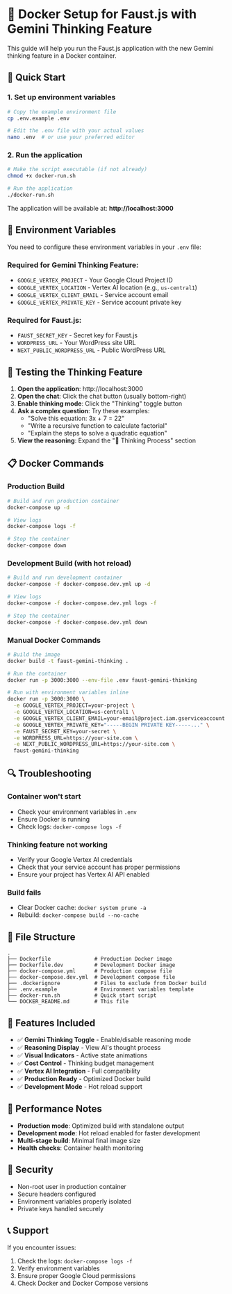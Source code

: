 # 🐳 Docker Setup for Faust.js with Gemini Thinking Feature

This guide will help you run the Faust.js application with the new Gemini thinking feature in a Docker container.

## 🚀 Quick Start

### 1. Set up environment variables

```bash
# Copy the example environment file
cp .env.example .env

# Edit the .env file with your actual values
nano .env  # or use your preferred editor
```

### 2. Run the application

```bash
# Make the script executable (if not already)
chmod +x docker-run.sh

# Run the application
./docker-run.sh
```

The application will be available at: **http://localhost:3000**

## 🔧 Environment Variables

You need to configure these environment variables in your `.env` file:

### Required for Gemini Thinking Feature:

- `GOOGLE_VERTEX_PROJECT` - Your Google Cloud Project ID
- `GOOGLE_VERTEX_LOCATION` - Vertex AI location (e.g., `us-central1`)
- `GOOGLE_VERTEX_CLIENT_EMAIL` - Service account email
- `GOOGLE_VERTEX_PRIVATE_KEY` - Service account private key

### Required for Faust.js:

- `FAUST_SECRET_KEY` - Secret key for Faust.js
- `WORDPRESS_URL` - Your WordPress site URL
- `NEXT_PUBLIC_WORDPRESS_URL` - Public WordPress URL

## 🧠 Testing the Thinking Feature

1. **Open the application**: http://localhost:3000
2. **Open the chat**: Click the chat button (usually bottom-right)
3. **Enable thinking mode**: Click the "Thinking" toggle button
4. **Ask a complex question**: Try these examples:
   - "Solve this equation: 3x + 7 = 22"
   - "Write a recursive function to calculate factorial"
   - "Explain the steps to solve a quadratic equation"
5. **View the reasoning**: Expand the "🧠 Thinking Process" section

## 📋 Docker Commands

### Production Build

```bash
# Build and run production container
docker-compose up -d

# View logs
docker-compose logs -f

# Stop the container
docker-compose down
```

### Development Build (with hot reload)

```bash
# Build and run development container
docker-compose -f docker-compose.dev.yml up -d

# View logs
docker-compose -f docker-compose.dev.yml logs -f

# Stop the container
docker-compose -f docker-compose.dev.yml down
```

### Manual Docker Commands

```bash
# Build the image
docker build -t faust-gemini-thinking .

# Run the container
docker run -p 3000:3000 --env-file .env faust-gemini-thinking

# Run with environment variables inline
docker run -p 3000:3000 \
  -e GOOGLE_VERTEX_PROJECT=your-project \
  -e GOOGLE_VERTEX_LOCATION=us-central1 \
  -e GOOGLE_VERTEX_CLIENT_EMAIL=your-email@project.iam.gserviceaccount.com \
  -e GOOGLE_VERTEX_PRIVATE_KEY="-----BEGIN PRIVATE KEY-----..." \
  -e FAUST_SECRET_KEY=your-secret \
  -e WORDPRESS_URL=https://your-site.com \
  -e NEXT_PUBLIC_WORDPRESS_URL=https://your-site.com \
  faust-gemini-thinking
```

## 🔍 Troubleshooting

### Container won't start

- Check your environment variables in `.env`
- Ensure Docker is running
- Check logs: `docker-compose logs -f`

### Thinking feature not working

- Verify your Google Vertex AI credentials
- Check that your service account has proper permissions
- Ensure your project has Vertex AI API enabled

### Build fails

- Clear Docker cache: `docker system prune -a`
- Rebuild: `docker-compose build --no-cache`

## 📁 File Structure

```
.
├── Dockerfile              # Production Docker image
├── Dockerfile.dev          # Development Docker image
├── docker-compose.yml      # Production compose file
├── docker-compose.dev.yml  # Development compose file
├── .dockerignore           # Files to exclude from Docker build
├── .env.example            # Environment variables template
├── docker-run.sh           # Quick start script
└── DOCKER_README.md        # This file
```

## 🎯 Features Included

- ✅ **Gemini Thinking Toggle** - Enable/disable reasoning mode
- ✅ **Reasoning Display** - View AI's thought process
- ✅ **Visual Indicators** - Active state animations
- ✅ **Cost Control** - Thinking budget management
- ✅ **Vertex AI Integration** - Full compatibility
- ✅ **Production Ready** - Optimized Docker build
- ✅ **Development Mode** - Hot reload support

## 🚀 Performance Notes

- **Production mode**: Optimized build with standalone output
- **Development mode**: Hot reload enabled for faster development
- **Multi-stage build**: Minimal final image size
- **Health checks**: Container health monitoring

## 🔐 Security

- Non-root user in production container
- Secure headers configured
- Environment variables properly isolated
- Private keys handled securely

## 📞 Support

If you encounter issues:

1. Check the logs: `docker-compose logs -f`
2. Verify environment variables
3. Ensure proper Google Cloud permissions
4. Check Docker and Docker Compose versions
